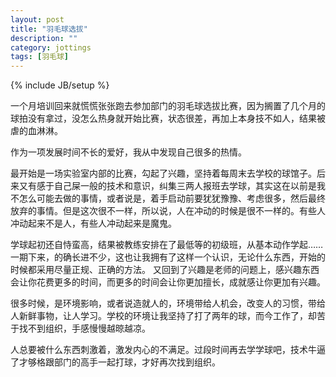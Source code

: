 ```yaml
---
layout: post
title: "羽毛球选拔"
description: ""
category: jottings 
tags: [羽毛球]
---
```

{% include JB/setup %}

一个月培训回来就慌慌张张跑去参加部门的羽毛球选拔比赛，因为搁置了几个月的球拍没有拿过，没怎么热身就开始比赛，状态很差，再加上本身技不如人，结果被虐的血淋淋。


作为一项发展时间不长的爱好，我从中发现自己很多的热情。


最开始是一场实验室内部的比赛，勾起了兴趣，坚持着每周末去学校的球馆子。后来又有感于自己屎一般的技术和意识，纠集三两人报班去学球，其实这在以前是我不怎么可能去做的事情，或者说是，着手启动前要犹犹豫豫、考虑很多，然后最终放弃的事情。但是这次很不一样，所以说，人在冲动的时候是很不一样的。有些人冲动起来不是人，有些人冲动起来是魔鬼。


学球起初还自恃蛮高，结果被教练安排在了最低等的初级班，从基本动作学起……一期下来，的确长进不少，这也让我拥有了这样一个认识，无论什么东西，开始的时候都采用尽量正规、正确的方法。
又回到了兴趣是老师的问题上，感兴趣东西会让你花费更多的时间，而更多的时间会让你更加擅长，成就感让你更加有兴趣。


很多时候，是环境影响，或者说造就人的，环境带给人机会，改变人的习惯，带给人新鲜事物，让人学习。学校的环境让我坚持了打了两年的球，而今工作了，却苦于找不到组织，手感慢慢越晾越凉。


人总要被什么东西刺激着，激发内心的不满足。过段时间再去学学球吧，技术牛逼了才够格跟部门的高手一起打球，才好再次找到组织。

